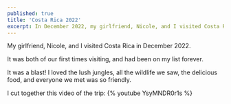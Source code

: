 ```yaml
---
published: true
title: 'Costa Rica 2022'
excerpt: In December 2022, my girlfriend, Nicole, and I visited Costa Rica.
---
```

My girlfriend, Nicole, and I visited Costa Rica in December 2022.

It was both of our first times visiting, and had been on my list forever.

It was a blast! I loved the lush jungles, all the wildlife we saw,
the delicious food, and everyone we met was so friendly.

I cut together this video of the trip: {% youtube YsyMNDR0r1s %}